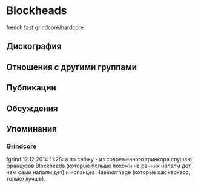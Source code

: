 # Blockheads

french fast grindcore/hardcore

## Дискография


## Отношения с другими группами


## Публикации


## Обсуждения


## Упоминания

### Grindcore

fgrind 12.12.2014 11:28:
а по сабжу - из современного гринкора слушаю французов Blockheads (которые больше похожи на ранних напалм дет, чем сами напалм дет) и испанцев Haemorrhage (которые как каркасс, только лучше).

